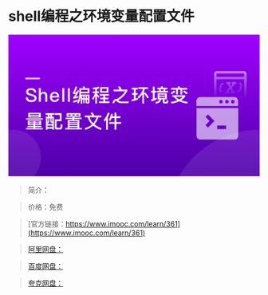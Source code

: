 # shell编程之环境变量配置文件

![img](../../assets/5fe442e40001cd6f05400304.jpg)

> 简介：

> 价格：免费

> [官方链接：https://www.imooc.com/learn/361](https://www.imooc.com/learn/361)

> [阿里网盘：]()

> [百度网盘：]()

> [夸克网盘：]()
